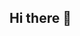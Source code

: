 ## Hi there 👋
<!--
**Xin-Cheng-Wen/Xin-Cheng-Wen** is a ✨ _special_ ✨ repository because its `README.md` (this file) appears on your GitHub profile.

<img align="right" src="https://github-readme-stats.vercel.app/api?username=Xin-Cheng-Wen&show_icons=true&theme=transparent&hide_title=true&hide_rank=true" alt="stat" />
<img align="right" src="https://komarev.com/ghpvc/?username=Xin-Cheng-Wen" alt="Xin-Cheng-Wen" />

# Xin-Cheng Wen

### *Ph.D. Student*

Harbin Institute of Technology (Shenzhen)

Building L, Harbin Institute of Technology campus, Xili Shenzhen University City。

Shenzhen, China, Shenzhen


## 🐾 Academic Background

**<font color='red'>[Highlight]</font> I'm currently a third-year Ph.D. student in HITSZ**

- **Sep 2022 - June 2027 (*now*):** <br>Successive postgraduate and doctoral programs of study (**硕博连读**) of Computer Science, Harbin Institute of Technology (Shenzhen), Shenzhen, China
- **June 2023 - August 2023:** <br>Visting student, Chinese University of Hong Kong, Hong Kong, China  
- **Sep 2018 - June 2022:** <br>Bachelor of Digital Media Technology, Xiamen University, Xiamen, China
  
<br>


## 📌 Research Interests

- **AI for Vulnerability**
- **LLM for Software Engineering**
- **Speech Emotion Recognition**

## 🐳 Activities

- **Nov 2023 - June 2024** Internship at **Tencent WXG** group, on **Repository-Level Code Completion and RAG**.
- **July 2024 - Now** Internship at **Tencent TEG** group, on **Multi-Agent Framework and Large Language Models for Code**. I work closely with Dr. Deheng Ye and [Dr. Yijun Yang](https://stevenyangyj.github.io/).

## Skills

- Natural Language: Chinese (Native); English (CET-6);
- Programming Language: **Python**;
- Typesetting Language: **LaTeX**; Markdown
- Programming Framework: **PyTorch**; TensorFlow


-->
